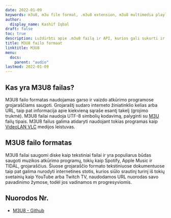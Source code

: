 ```yaml
---
date: 2022-01-09
keywords: m3u8, m3u file format, .m3u8 extension, m3u8 multimedia playlist, m3u8 playlist format
author:
  display_name: Kashif Iqbal
draft: false
toc: true
description: Luždirbti apie .m3u8 failą ir API, kurios gali sukurti ir atidaryti M3U8 failąs.
title: M3U8 failo formaat
linktitle: M3U8
menu:
  docs:
    parent: "audio"
lastmod: 2022-01-09
---
```


## Kas yra M3U8 failas?

M3U8 failo formatas naudojamas garso ir vaizdo atkūrimo programose grojaraščiams saugoti. Grojaraštį sudaro interneto žiniatinklio kelias arba URL, taip pat informacija apie kiekvieną sąraše esantį takelį (grojimo trukmė). M3U8 failai naudoja UTF-8 simbolių kodavimą, palyginti su [M3U](/audio/m3u/) failų tipais. M3U8 failus galima atidaryti naudojant tokias programas kaip [VideoLAN VLC](https://www.videolan.org/vlc/features.html) medijos leistuvas.

## M3U8 failo formatas

M3U8 failai saugomi diske kaip tekstiniai failai ir yra populiarus būdas saugoti muzikos atkūrimo programų, tokių kaip Spotify, Apple Music ir TIDAL, grojaraščius. Šiuose grojaraščio formato tekstiniuose dokumentuose taip pat galima nurodyti internetines stotis, kurios siūlo srautinį turinį iš tokių svetainių kaip YouTube arba Twitch TV, naudodamos URL nuorodas savo pavadinimo žymose, todėl jos vadinamos m progresyviomis.

## Nuorodos Nr.

- [M3U8 - Github](https://gist.github.com/primaryobjects/7423d7982656a31e72542f60d30f9d30)

